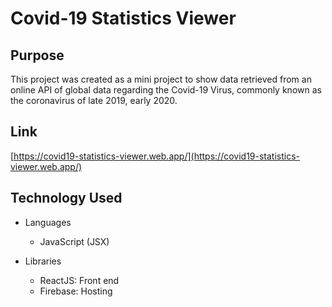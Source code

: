 # Covid-19 Statistics Viewer

## Purpose

This project was created as a mini project to show data retrieved from an online API of global data regarding the Covid-19 Virus, commonly known as the coronavirus of late 2019, early 2020.

## Link

[https://covid19-statistics-viewer.web.app/](https://covid19-statistics-viewer.web.app/)

## Technology Used

- Languages
  - JavaScript (JSX)

- Libraries
  - ReactJS: Front end
  - Firebase: Hosting
